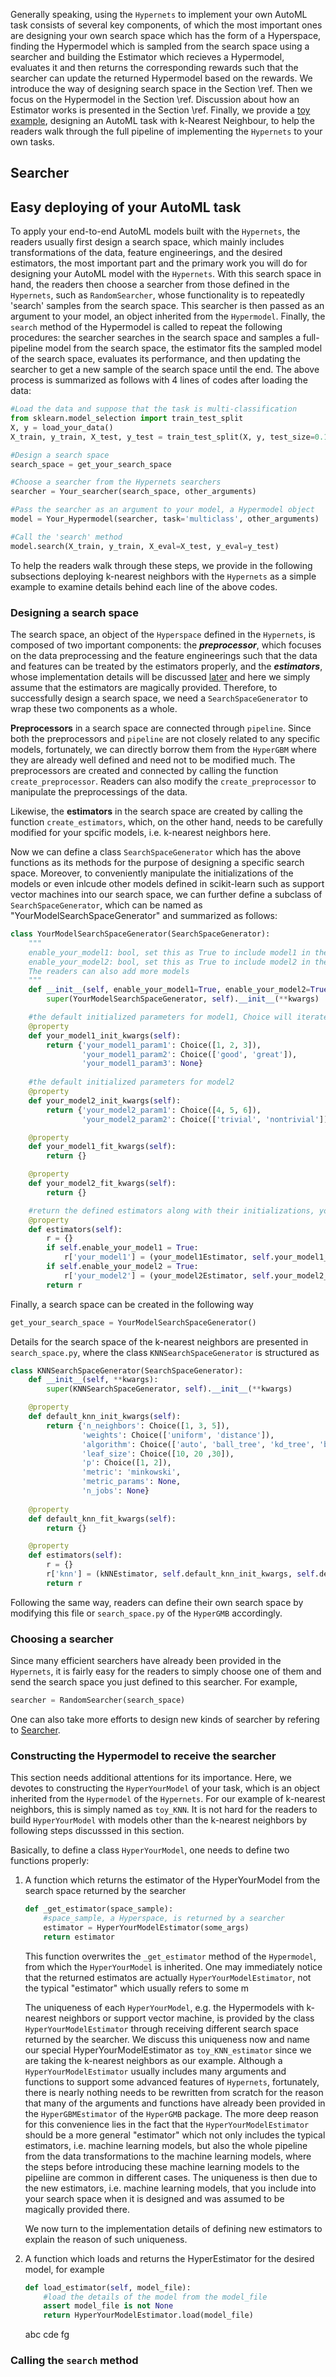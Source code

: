 Generally speaking, using the ```Hypernets``` to implement your own AutoML task consists of several key components, of which the most important ones are designing your own search space which has the form of a Hyperspace, finding the Hypermodel which is sampled from the search space using a searcher and building the Estimator which recieves a Hypermodel, evaluates it and then returns the corresponding rewards such that the searcher can update the returned Hypermodel based on the rewards. We introduce the way of designing search space in the Section \ref. Then we focus on the Hypermodel in the Section \ref. Discussion about how an Estimator works is presented in the Section \ref. Finally, we provide a [toy example](#sec_eg), designing an AutoML task with k-Nearest Neighbour, to help the readers walk through the full pipeline of implementing the ```Hypernets``` to your own tasks.

## Searcher<span id=sec_searcher>

## Easy deploying of your AutoML task<span id=sec_eg>
To apply your end-to-end AutoML models built with the ```Hypernets```, the readers usually first design a search space, which mainly includes transformations of the data, feature engineerings, and the desired estimators, the most important part and the primary work you will do for designing your AutoML model with the ```Hypernets```. With this search space in hand, the readers then choose a searcher from those defined in the ```Hypernets```, such as ```RandomSearcher```, whose functionality is to repeatedly 'search' samples from the search space. This searcher is then passed as an argument to your model, an object inherited from the ```Hypermodel```. Finally, the ```search``` method of the Hypermodel is called to repeat the following procedures: the searcher searches in the search space and samples a full-pipeline model from the search space, the estimator fits the sampled model of the search space, evaluates its performance, and then updating the searcher to get a new sample of the search space until the end. The above process is summarized as follows with 4 lines of codes after loading the data:
```python
#Load the data and suppose that the task is multi-classification
from sklearn.model_selection import train_test_split
X, y = load_your_data()
X_train, y_train, X_test, y_test = train_test_split(X, y, test_size=0.1)

#Design a search space
search_space = get_your_search_space

#Choose a searcher from the Hypernets searchers
searcher = Your_searcher(search_space, other_arguments)

#Pass the searcher as an argument to your model, a Hypermodel object
model = Your_Hypermodel(searcher, task='multiclass', other_arguments)

#Call the 'search' method
model.search(X_train, y_train, X_eval=X_test, y_eval=y_test)
```
To help the readers walk through these steps, we provide in the following subsections deploying k-nearest neighbors with the ```Hypernets``` as a simple example to examine details behind each line of the above codes.
### Designing a search space
The search space, an object of the ```Hyperspace``` defined in the ```Hypernets```, is composed of two important components: the ***preprocessor***, which focuses on the data preprocessing and the feature engineerings such that the data and features can be treated by the estimators properly, and the ***estimators***, whose implementation details will be discussed [later](#sec_model) and here we simply assume that the estimators are magically provided. Therefore, to successfully design a search space, we need a ```SearchSpaceGenerator``` to wrap these two components as a whole. 

**Preprocessors** in a search space are connected through ```pipeline```. Since both the preprocessors and ```pipeline``` are not closely related to any specific models, fortunately, we can directly borrow them from the ```HyperGBM``` where they are already well defined and need not to be modified much. The preprocessors are created and connected by calling the function ```create_preprocessor```. Readers can also modify the ```create_preprocessor``` to manipulate the preprocessings of the data. 

Likewise, the **estimators** in the search space are created by calling the function ```create_estimators```, which, on the other hand, needs to be carefully modified for your spcific models, i.e. k-nearest neighbors here. 

Now we can define a class ```SearchSpaceGenerator``` which has the above functions as its methods for the purpose of designing a specific search space. Moreover, to conveniently manipulate the initializations of the models or even inlcude other models defined in scikit-learn such as support vector machines into our search space, we can further define a subclass of ```SearchSpaceGenerator```, which can be named as "YourModelSearchSpaceGenerator" and summarized as follows:
```python
class YourModelSearchSpaceGenerator(SearchSpaceGenerator):
    """
    enable_your_model1: bool, set this as True to include model1 in the search space.
    enable_your_model2: bool, set this as True to include model2 in the search space.
    The readers can also add more models
    """
    def __init__(self, enable_your_model1=True, enable_your_model2=True, **kwargs):
        super(YourModelSearchSpaceGenerator, self).__init__(**kwargs)

    #the default initialized parameters for model1, Choice will iterate overe these parameters.
    @property
    def your_model1_init_kwargs(self):
        return {'your_model1_param1': Choice([1, 2, 3]),
                'your_model1_param2': Choice(['good', 'great']),
                'your_model1_param3': None}
    
    #the default initialized parameters for model2
    @property
    def your_model2_init_kwargs(self):
        return {'your_model2_param1': Choice([4, 5, 6]),
                'your_model2_param2': Choice(['trivial', 'nontrivial'])}

    @property
    def your_model1_fit_kwargs(self):
        return {}

    @property
    def your_model2_fit_kwargs(self):
        return {}

    #return the defined estimators along with their initializations, your_model1Estimator and your_model2Estimator are assumed to be magically provided for now.
    @property
    def estimators(self):
        r = {}
        if self.enable_your_model1 = True:
            r['your_model1'] = (your_model1Estimator, self.your_model1_init_kwargs, self.your_model1_fit_kwargs)
        if self.enable_your_model2 = True:
            r['your_model2'] = (your_model2Estimator, self.your_model2_init_kwargs, self.your_model2_fit_kwargs)
        return r
```
Finally, a search space can be created in the following way
```python
get_your_search_space = YourModelSearchSpaceGenerator()
```
Details for the search space of the k-nearest neighbors are presented in ```search_space.py```, where the class ```KNNSearchSpaceGenerator``` is structured as
```python
class KNNSearchSpaceGenerator(SearchSpaceGenerator):
    def __init__(self, **kwargs):
        super(KNNSearchSpaceGenerator, self).__init__(**kwargs)

    @property
    def default_knn_init_kwargs(self):
        return {'n_neighbors': Choice([1, 3, 5]),
                'weights': Choice(['uniform', 'distance']),
                'algorithm': Choice(['auto', 'ball_tree', 'kd_tree', 'brute']),
                'leaf_size': Choice([10, 20 ,30]),
                'p': Choice([1, 2]),
                'metric': 'minkowski',
                'metric_params': None,
                'n_jobs': None}
    
    @property
    def default_knn_fit_kwargs(self):
        return {}

    @property
    def estimators(self):
        r = {}
        r['knn'] = (kNNEstimator, self.default_knn_init_kwargs, self.default_knn_fit_kwargs)
        return r
```
 Following the same way, readers can define their own search space by modifying this file or ```search_space.py``` of the ```HyperGMB``` accordingly.

### Choosing a searcher
Since many efficient searchers have already been provided in the ```Hypernets```,  it is fairly easy for the readers to simply choose one of them and send the search space you just defined to this searcher. For example,
```python
searcher = RandomSearcher(search_space)
```
One can also take more efforts to design new kinds of searcher by refering to [Searcher](#sec_searcher).

### Constructing the Hypermodel to receive the searcher<span id=sec_model> 
This section needs additional attentions for its importance. Here, we devotes to constructing the ```HyperYourModel``` of your task, which is an object inherited from the ```Hypermodel``` of the ```Hypernets```. For our example of k-nearest neighbors, this is simply named as ```toy_KNN```. It is not hard for the readers to build ```HyperYourModel``` with models other than the k-nearest neighbors by following steps discusssed in this section. 

Basically, to define a class ```HyperYourModel```, one needs to define two functions properly: 
1. A function which returns the estimator of the HyperYourModel from the search space returned by the searcher
    ```python 
    def _get_estimator(space_sample):
        #space_sample, a Hyperspace, is returned by a searcher
        estimator = HyperYourModelEstimator(some_args)
        return estimator 
    ```
    This function overwrites the ```_get_estimator``` method of the ```Hypermodel```, from which the ```HyperYourModel``` is inherited. One may immediately notice that the returned estimatos are actually ```HyperYourModelEstimator```, not the typical "estimator" which usually refers to some m 
    
    The uniqueness of each ```HyperYourModel```, e.g. the Hypermodels with k-nearest neighbors or support vector machine, is provided by the class ```HyperYourModelEstimator``` through receiving different search space returned by the searcher. We discuss this uniqueness now and name our special HyperYourModelEstimator as ```toy_KNN_estimator``` since we are taking the k-nearest neighbors as our example. Although a ```HyperYourModelEstimator``` usually includes many arguments and functions to support some advanced features of ```Hypernets```, fortunately, there is nearly nothing needs to be rewritten from scratch for the reason that many of the arguments and functions have already been provided in the ```HyperGBMEstimator``` of the ```HyperGMB``` package. The more deep reason for this convenience lies in the fact that the ```HyperYourModelEstimator``` should be a more general "estimator" which not only includes the typical estimators, i.e. machine learning models, but also the whole pipeline from the data transformations to the machine learning models, where the steps before introducing these machine learning models to the pipeliine are common in different cases. The uniqueness is then due to the new estimators, i.e. machine learning models, that you include into your search space when it is designed and was assumed to be magically provided there. 
    
    We now turn to the implementation details of defining new estimators to explain the reason of such uniqueness. 

2. A function which loads and returns the HyperEstimator for the desired model, for example
    ```python
    def load_estimator(self, model_file):
        #load the details of the model from the model_file
        assert model_file is not None
        return HyperYourModelEstimator.load(model_file)
    ```
    abc
    cde
    fg
### Calling the ```search``` method
